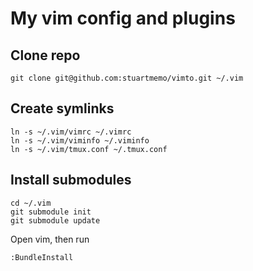 My vim config and plugins
=========================

Clone repo
----------
```shell
git clone git@github.com:stuartmemo/vimto.git ~/.vim
```

Create symlinks
---------------
```shell
ln -s ~/.vim/vimrc ~/.vimrc
ln -s ~/.vim/viminfo ~/.viminfo
ln -s ~/.vim/tmux.conf ~/.tmux.conf
```

Install submodules
------------------
```shell
cd ~/.vim
git submodule init
git submodule update
```

Open vim, then run
```shell
:BundleInstall
```
